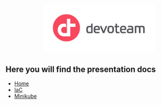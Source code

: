 <h1 align="center">
  <br>
<img src="../docs/images/dev_logo_rvb.png" width="300" alt="Devoteam">
  <br>
</h1>

## Here you will find the presentation docs

- [Home](../README.md)
- [IaC](../iac/)
- [Minikube](../minikube/)
